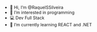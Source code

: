 - 👋 Hi, I’m @RaquelSSilveira
- 👀 I’m interested in programming
- 💻 Dev Full Stack
- 🌱 I’m currently learning REACT and .NET


<!---
RaquelSSilveira/RaquelSSilveira is a ✨ special ✨ repository because its `README.md` (this file) appears on your GitHub profile.
You can click the Preview link to take a look at your changes.
--->
